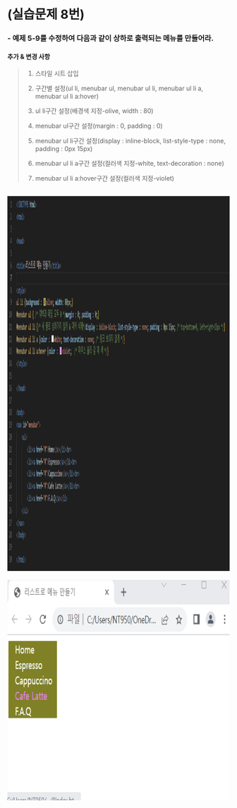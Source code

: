 # (실습문제 8번)

### - 예제 5-9를 수정하여 다음과 같이 상하로 출력되는 메뉴를 만들어라.

#### 추가 & 변경 사항

>    1. 스타일 시트 삽입
>    >
>    2. 구간별 설정(ul li, menubar ul, menubar ul li, menubar ul li a, menubar ul li a:hover)
>    >
>    3. ul li구간 설정(배경색 지정-olive, width : 80)
>    >
>    4. menubar ul구간 설정(margin : 0, padding : 0)
>    >
>    5. menubar ul li구간 설정(display : inline-block, list-style-type : none, padding : 0px 15px)
>
>    6. menubar ul li a구간 설정(컬러색 지정-white, text-decoration : none)
>
>    7. menubar ul li a:hover구간 설정(컬러색 지정-violet)

<br><img src="1.png" width="1000" height="850" title="px(픽셀) 크기 설정" alt="1번 이미지"></img><br/>
<br><img src="2.png" width="1000" height="500" title="px(픽셀) 크기 설정" alt="1번 이미지"></img><br/>
